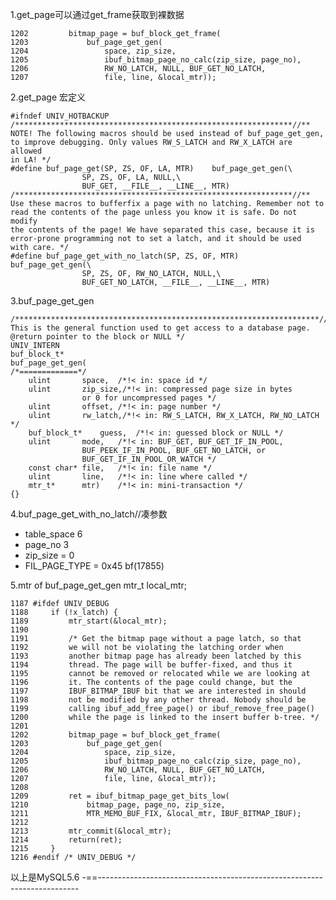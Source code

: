 1.get_page可以通过get_frame获取到裸数据

	1202         bitmap_page = buf_block_get_frame(
	1203             buf_page_get_gen(
	1204                 space, zip_size,
	1205                 ibuf_bitmap_page_no_calc(zip_size, page_no),
	1206                 RW_NO_LATCH, NULL, BUF_GET_NO_LATCH,
	1207                 file, line, &local_mtr));

2.get_page 宏定义

	#ifndef UNIV_HOTBACKUP
	/**************************************************************//**
	NOTE! The following macros should be used instead of buf_page_get_gen,
	to improve debugging. Only values RW_S_LATCH and RW_X_LATCH are allowed
	in LA! */
	#define buf_page_get(SP, ZS, OF, LA, MTR)    buf_page_get_gen(\                                                                                                                                                                                                 
	                SP, ZS, OF, LA, NULL,\
	                BUF_GET, __FILE__, __LINE__, MTR)
	/**************************************************************//**
	Use these macros to bufferfix a page with no latching. Remember not to
	read the contents of the page unless you know it is safe. Do not modify
	the contents of the page! We have separated this case, because it is
	error-prone programming not to set a latch, and it should be used
	with care. */
	#define buf_page_get_with_no_latch(SP, ZS, OF, MTR)    buf_page_get_gen(\
	                SP, ZS, OF, RW_NO_LATCH, NULL,\
	                BUF_GET_NO_LATCH, __FILE__, __LINE__, MTR)
                
                
3.buf_page_get_gen

	/********************************************************************//**
	This is the general function used to get access to a database page.
	@return pointer to the block or NULL */
	UNIV_INTERN
	buf_block_t*
	buf_page_get_gen(
	/*=============*/
	    ulint       space,  /*!< in: space id */
	    ulint       zip_size,/*!< in: compressed page size in bytes
	                or 0 for uncompressed pages */
	    ulint       offset, /*!< in: page number */
	    ulint       rw_latch,/*!< in: RW_S_LATCH, RW_X_LATCH, RW_NO_LATCH */
	    buf_block_t*    guess,  /*!< in: guessed block or NULL */
	    ulint       mode,   /*!< in: BUF_GET, BUF_GET_IF_IN_POOL,
	                BUF_PEEK_IF_IN_POOL, BUF_GET_NO_LATCH, or
	                BUF_GET_IF_IN_POOL_OR_WATCH */
	    const char* file,   /*!< in: file name */
	    ulint       line,   /*!< in: line where called */
	    mtr_t*      mtr)    /*!< in: mini-transaction */
	{}   
	
    
4.buf_page_get_with_no_latch//凑参数

* table_space 6
* page_no 3
* zip_size = 0
* FIL_PAGE_TYPE = 0x45 bf(17855)              

5.mtr of buf_page_get_gen
mtr_t   local_mtr;

	1187 #ifdef UNIV_DEBUG
	1188     if (!x_latch) {
	1189         mtr_start(&local_mtr);
	1190              
	1191         /* Get the bitmap page without a page latch, so that
	1192         we will not be violating the latching order when
	1193         another bitmap page has already been latched by this
	1194         thread. The page will be buffer-fixed, and thus it
	1195         cannot be removed or relocated while we are looking at
	1196         it. The contents of the page could change, but the
	1197         IBUF_BITMAP_IBUF bit that we are interested in should
	1198         not be modified by any other thread. Nobody should be
	1199         calling ibuf_add_free_page() or ibuf_remove_free_page()
	1200         while the page is linked to the insert buffer b-tree. */
	1201              
	1202         bitmap_page = buf_block_get_frame(
	1203             buf_page_get_gen(
	1204                 space, zip_size,
	1205                 ibuf_bitmap_page_no_calc(zip_size, page_no),
	1206                 RW_NO_LATCH, NULL, BUF_GET_NO_LATCH,
	1207                 file, line, &local_mtr));
	1208              
	1209         ret = ibuf_bitmap_page_get_bits_low(
	1210             bitmap_page, page_no, zip_size,
	1211             MTR_MEMO_BUF_FIX, &local_mtr, IBUF_BITMAP_IBUF);
	1212              
	1213         mtr_commit(&local_mtr);                                                                                                                                                                                                                            
	1214         return(ret);
	1215     }        
	1216 #endif /* UNIV_DEBUG */

以上是MySQL5.6
-==-------------------------------------------------------------------------
